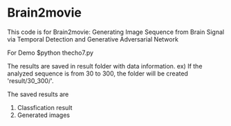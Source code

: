 # Brain2movie
This code is for Brain2movie: Generating Image Sequence from Brain Signal via Temporal Detection and Generative Adversarial Network

For Demo
$python thecho7.py

The results are saved in result folder with data information.
ex) If the analyzed sequence is from 30 to 300, the folder will be created 'result/30_300/'.

The saved results are
1. Classfication result
2. Generated images
